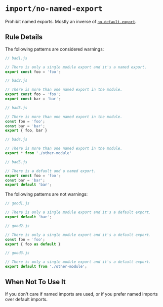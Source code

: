 # `import/no-named-export`

Prohibit named exports. Mostly an inverse of [`no-default-export`].

[`no-default-export`]: ./no-default-export.md

## Rule Details

The following patterns are considered warnings:

```javascript
// bad1.js

// There is only a single module export and it's a named export.
export const foo = 'foo';
```

```javascript
// bad2.js

// There is more than one named export in the module.
export const foo = 'foo';
export const bar = 'bar';
```

```javascript
// bad3.js

// There is more than one named export in the module.
const foo = 'foo';
const bar = 'bar';
export { foo, bar }
```

```javascript
// bad4.js

// There is more than one named export in the module.
export * from './other-module'
```

```javascript
// bad5.js

// There is a default and a named export.
export const foo = 'foo';
const bar = 'bar';
export default 'bar';
```

The following patterns are not warnings:

```javascript
// good1.js

// There is only a single module export and it's a default export.
export default 'bar';
```

```javascript
// good2.js

// There is only a single module export and it's a default export.
const foo = 'foo';
export { foo as default }
```

```javascript
// good3.js

// There is only a single module export and it's a default export.
export default from './other-module';
```

## When Not To Use It

If you don't care if named imports are used, or if you prefer named imports over default imports.
